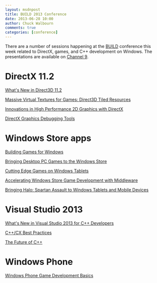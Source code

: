 ```yaml
---
layout: msdnpost
title: BUILD 2013 Conference
date: 2013-06-28 10:00
author: Chuck Walbourn
comments: true
categories: [conference]
---
```

There are a number of sessions happening at the <a href="http://www.buildwindows.com/">BUILD</a> conference this week related to DirectX, games, and C++ development on Windows. The presentations are available on <a href="https://channel9.msdn.com/Events/Build/2013">Channel 9</a>.
<!--more-->

<h1>DirectX 11.2</h1>

<a href="https://channel9.msdn.com/Events/Build/2013/3-062">What's New in Direct3D 11.2</a>

<a href="https://channel9.msdn.com/Events/Build/2013/4-063">Massive Virtual Textures for Games: Direct3D Tiled Resources</a>

<a href="https://channel9.msdn.com/Events/Build/2013/3-191">Innovations in High Performance 2D Graphics with DirectX</a>

<a href="https://channel9.msdn.com/Events/Build/2013/3-141">DirectX Graphics Debugging Tools</a>

<h1>Windows Store apps</h1>

<p><a href="https://channel9.msdn.com/Events/Build/2013/2-047">Building Games for Windows</a>

<a href="https://channel9.msdn.com/Events/Build/2013/3-190">Bringing Desktop PC Games to the Windows Store</a>

<a href="https://channel9.msdn.com/Events/Build/2013/3-043">Cutting Edge Games on Windows Tablets</a>

<a href="https://channel9.msdn.com/Events/Build/2013/3-187">Accelerating Windows Store Game Development with Middleware</a>

<a href="https://channel9.msdn.com/Events/Build/2013/2-049">Bringing Halo: Spartan Assault to Windows Tablets and Mobile Devices</a>

<h1>Visual Studio 2013</h1>

<a href="https://channel9.msdn.com/Events/Build/2013/2-305">What's New in Visual Studio 2013 for C++ Developers<strong></strong></a>

<a href="https://channel9.msdn.com/Events/Build/2013/3-308">C++/CX Best Practices</a>

<a href="https://channel9.msdn.com/Events/Build/2013/2-306">The Future of C++</a>

<h1>Windows Phone</h1>

<a href="https://channel9.msdn.com/Events/Build/2013/2-207">Windows Phone Game Development Basics</a>
